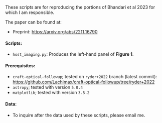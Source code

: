 These scripts are for reproducing the portions of 
Bhandari et al 2023 for which I am responsible.

The paper can be found at:
- Preprint: https://arxiv.org/abs/2211.16790

#### Scripts: 

- `host_imaging.py`: Produces the left-hand panel of **Figure 1**.

#### Prerequisites:

- `craft-optical-followup`; tested on `ryder+2022` branch (latest commit):
  https://github.com/Lachimax/craft-optical-followup/tree/ryder+2022
- `astropy`; tested with version `5.0.4`
- `matplotlib`; tested with version `3.5.2`


#### Data:

- To inquire after the data used by these scripts, please email me.
